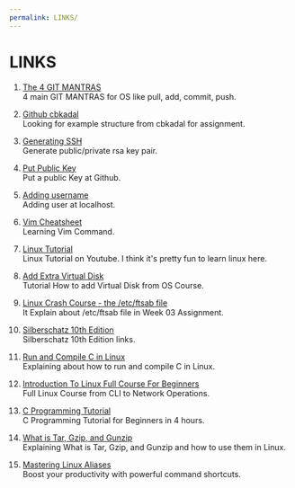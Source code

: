 ```yaml
---
permalink: LINKS/
---
```


# LINKS

1. [The 4 GIT MANTRAS](https://osp4diss.vlsm.org/osp-119.html)<br>
4 main GIT MANTRAS for OS like pull, add, commit, push.

2. [Github cbkadal](https://github.com/cbkadal/os232)<br>
Looking for example structure from cbkadal for assignment.

3. [Generating SSH](https://osp4diss.vlsm.org/osp-110.html)<br>
Generate public/private rsa key pair.

4. [Put Public Key](https://osp4diss.vlsm.org/osp-111.html)<br>
Put a public Key at Github.

5. [Adding username](https://doit.vlsm.org/022.html)<br>
Adding user at localhost.

6. [Vim Cheatsheet](https://vim.rtorr.com)<br>
Learning Vim Command.

7. [Linux Tutorial](https://www.youtube.com/watch?v=BMGixkvJ-6w)<br>
Linux Tutorial on Youtube. I think it's pretty fun to learn linux here.

8. [Add Extra Virtual Disk](https://doit.vlsm.org/015.html)<br>
Tutorial How to add Virtual Disk from OS Course.

9. [Linux Crash Course - the /etc/ftsab file](https://www.youtube.com/watch?v=A7xH74o6kY0)<br>
It Explain about /etc/ftsab file in Week 03 Assignment.

10. [Silberschatz 10th Edition](https://os.ecci.ucr.ac.cr/slides/Abraham-Silberschatz-Operating-System-Concepts-10th-2018.pdf)<br>
Silberschatz 10th Edition links.

11. [Run and Compile C in Linux](https://www.youtube.com/watch?v=oLjN6jAg-sY)<br>
Explaining about how to run and compile C in Linux.

12. [Introduction To Linux Full Course For Beginners](https://www.youtube.com/watch?v=sWbUDq4S6Y8)<br>
Full Linux Course from CLI to Network Operations.

13. [C Programming Tutorial](https://www.youtube.com/watch?v=KJgsSFOSQv0)<br>
C Programming Tutorial for Beginners in 4 hours.

14. [What is Tar, Gzip, and Gunzip](https://www.youtube.com/watch?v=41724pZdIx0)<br>
Explaining What is Tar, Gzip, and Gunzip and how to use them in Linux.

15. [Mastering Linux Aliases](https://www.youtube.com/watch?v=YdXxYxeMuos)<br>
Boost your productivity with powerful command shortcuts.

